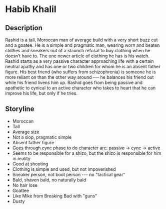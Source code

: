 # Habib Khalil

## Description

Rashid is a tall, Moroccan man of average build with a very short buzz cut and a
goatee. He is a simple and pragmatic man, wearing worn and beaten clothes and
sneakers out of a staunch refusal to buy clothing when he doesn’t have to. The
one newer article of clothing he has is his watch. Rashid starts as a very
passive character approaching life with a certain neutral apathy and has one or
two children for whom he is an absent father figure. His best friend (who
suffers from schizophrenia) is someone he is more reliant on than the other way
around --- he balances his friend out while his friend livens him up. Rashid goes
from being passive and apathetic to cynical to an active character who takes to
heart that he can improve his life, but only if he tries. 

## Storyline

* Moroccan
* Tall
* Average size
* Not a slop, pragmatic simple
* Absent father figure
* Goes through cync phase to do character arc: passive -> cync -> active
* Seems to be responsible for a shizo, but the shizo is responsible for him in reality
* Good at shooting
* Clothing is simple and used, but not impoverished
* Sneaker person, not boot person --- no "tactical gear"
* Bald, shaven bald, no naturally bald
* No hair lose
* Goattee
* Like Mike from Breaking Bad with "guns"
* Dusty
